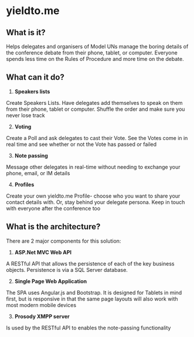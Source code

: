 yieldto.me
==========

What is it?
-----------
 
Helps delegates and organisers of Model UNs manage the boring details of the conference debate from their phone, tablet, or computer. Everyone spends less time on the Rules of Procedure and more time on the debate.
 
 
What can it do?
---------------
 
1. **Speakers lists**
    
 Create Speakers Lists. Have delegates add themselves to speak on them from their phone, tablet or computer. Shuffle the order and make sure you never lose track
 
2. **Voting**

 Create a Poll and ask delegates to cast their Vote. See the Votes come in in real time and see whether or not the Vote has passed or failed
 
3. **Note passing**

 Message other delegates in real-time without needing to exchange your phone, email, or IM details
 
4. **Profiles**

 Create your own yieldto.me Profile- choose who you want to share your contact details with. Or, stay behind your delegate persona. Keep in touch with everyone after the conference too
 
What is the architecture?
--------------------------
 
 There are 2 major components for this solution:
 1. **ASP.Net MVC Web API**

 A RESTful API that allows the persistence of each of the key business objects. Persistence is via a SQL Server database.
 
 2. **Single Page Web Application**

 The SPA uses Angular.js and Bootstrap. It is designed for Tablets in mind first, but is responsive in that the same page layouts will also work with most modern mobile devices

 3. **Prosody XMPP server**

 Is used by the RESTful API to enables the note-passing functionality 

